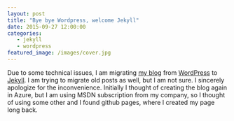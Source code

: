 ```yaml
---
layout: post
title: "Bye bye Wordpress, welcome Jekyll"
date: 2015-09-27 12:00:00
categories: 
   - jekyll
   - wordpress
featured_image: /images/cover.jpg
---
```

Due to some technical issues, I am migrating [my blog](http://dotnetthoughts.net) from [WordPress](http://wordpress.org) to 
[Jekyll](http://jekyllrb.com/). I am trying to migrate old posts as well, but I am not sure. 
I sincerely apologize for the inconvenience. Initially I thought of creating the blog again in Azure, but I am using MSDN
subscription from my company, so I thought of using some other and I found github pages, where I created my page long back.
